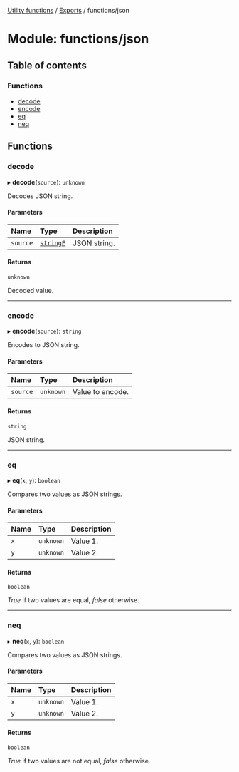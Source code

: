 [Utility functions](../index.md) / [Exports](../modules.md) / functions/json

# Module: functions/json

## Table of contents

### Functions

- [decode](functions_json.md#decode)
- [encode](functions_json.md#encode)
- [eq](functions_json.md#eq)
- [neq](functions_json.md#neq)

## Functions

### decode

▸ **decode**(`source`): `unknown`

Decodes JSON string.

#### Parameters

| Name | Type | Description |
| :------ | :------ | :------ |
| `source` | [`stringE`](types_core.md#stringe) | JSON string. |

#### Returns

`unknown`

Decoded value.

___

### encode

▸ **encode**(`source`): `string`

Encodes to JSON string.

#### Parameters

| Name | Type | Description |
| :------ | :------ | :------ |
| `source` | `unknown` | Value to encode. |

#### Returns

`string`

JSON string.

___

### eq

▸ **eq**(`x`, `y`): `boolean`

Compares two values as JSON strings.

#### Parameters

| Name | Type | Description |
| :------ | :------ | :------ |
| `x` | `unknown` | Value 1. |
| `y` | `unknown` | Value 2. |

#### Returns

`boolean`

_True_ if two values are equal, _false_ otherwise.

___

### neq

▸ **neq**(`x`, `y`): `boolean`

Compares two values as JSON strings.

#### Parameters

| Name | Type | Description |
| :------ | :------ | :------ |
| `x` | `unknown` | Value 1. |
| `y` | `unknown` | Value 2. |

#### Returns

`boolean`

_True_ if two values are not equal, _false_ otherwise.
